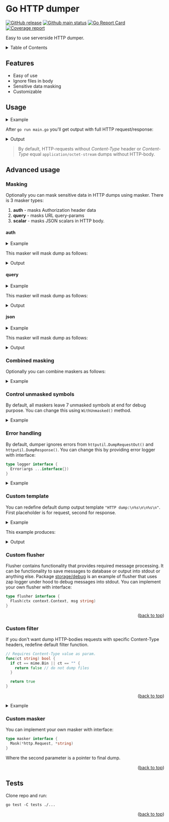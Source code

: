 <a id="readme-top"></a>
# Go HTTP dumper

[![GitHub release][Release img]][Release src] [![Github main status][Github main status badge]][Github main status src] [![Go Report Card][Go Report Card badge]][Go Report Card src] [![Coverage report][Codecov report badge]][Codecov report src]

Easy to use serverside HTTP dumper.

<!-- TABLE OF CONTENTS -->
<details>
  <summary>Table of Contents</summary>
  <ol>
    <li><a href="#features">Features</a></li>
    <li><a href="#usage">Usage</a></li>
    <li>
        <a href="#advanced-usage">Advanced usage</a>
        <ul>
            <li><a href="#masking">Masking</a></li>
            <ul>
                <li><a href="#auth">auth</a></li>
                <li><a href="#query">query</a></li>
                <li><a href="#json">json</a></li>
            </ul>
            <li><a href="#combined-masking">Combined Masking</a></li>
            <li><a href="#control-unmasked-symbols">Control unmasked symbols</a></li>
            <li><a href="#error-handling">Error handling</a></li>
            <li><a href="#custom-template">Custom template</a></li>
            <li><a href="#custom-flusher">Custom flusher</a></li>
            <li><a href="#custom-filter">Custom filter</a></li>
            <li><a href="#custom-masker">Custom masker</a></li>
        </ul>
    </li>
    <li><a href="#tests">Tests</a></li>
  </ol>
</details>

## Features
* Easy of use
* Ignore files in body
* Sensitive data masking
* Customizable

## Usage

<details>
  <summary>Example</summary>

```go
package main

import (
  "net/http"

  "github.com/nafigator/http/server/dumper"
  "github.com/nafigator/http/storage/debug"
  "github.com/nafigator/zapper"
  "github.com/nafigator/zapper/conf"
)

const (
  zapConfig = `
level: debug
encoding: console
outputPaths:
  - stdout
errorOutputPaths:
  - stderr
encoderConfig:
  messageKey: message
  levelKey:   level
  timeKey:    time
  levelEncoder: capital
  timeEncoder:
    layout: 2006-01-02 15:04:05.000
`
)

func main() {
  log := zapper.Must(conf.MustYML(zapConfig))
  d := dumper.New(debug.New(log))
  mux := http.NewServeMux()

  mux.Handle("/", Home)

  srv := http.Server{
    Handler: d.MiddleWare(mux),
  }

  if err := httpServer.ListenAndServe(); err != nil {
    log.Fatal(err)
  }
}

func Home(w http.ResponseWriter, r *http.Request) {
  fmt.Fprint(w, "Homepage")
}
```
<p align="right">(<a href="#readme-top">back to top</a>)</p>

</details>

After `go run main.go` you'll get output with full HTTP request/response:

<details>
  <summary>Output</summary>

```
2025-01-08 09:18:29.254	DEBUG	HTTP dump:
GET / HTTP/1.1
Host: localhost
Accept-Encoding: gzip



HTTP/1.1 OK 200
Date: Wed, 08 Jan 2025 06:18:29 GMT

Homepage
```
<p align="right">(<a href="#readme-top">back to top</a>)</p>

</details>

> By default, HTTP-requests without *Content-Type* header or *Content-Type* equal `application/octet-stream` dumps
> without HTTP-body.


## Advanced usage
### Masking
Optionally you can mask sensitive data in HTTP dumps using masker. There is 3 masker types:
1. **auth** - masks Authorization header data
2. **query** - masks URL query-params
3. **scalar** - masks JSON scalars in HTTP body.

#### auth

<details>
  <summary>Example</summary>

```go
import (
  "github.com/nafigator/http/server/dumper"
  "github.com/nafigator/http/storage/debug"
  "github.com/nafigator/http/masker/auth"
)

func main() {
  ...
  d := dumper.New(debug.New(log)).
    WithMasker(auth.New()) // Add auth masker
  ...
```
<p align="right">(<a href="#readme-top">back to top</a>)</p>
</details>

This masker will mask dump as follows:

<details>
  <summary>Output</summary>

```shell
2025-01-08 09:18:29.254	DEBUG	HTTP dump:
GET /api/v3/checks/ HTTP/1.1
Host: example.io
Authorization: Bearer ************************f437de0
User-Agent: Go-http-client/1.1
Accept-Encoding: gzip



HTTP/2.0 403 Forbidden
Content-Length: 28
Content-Type: application/json
Date: Wed, 08 Jan 2025 06:18:29 GMT
X-Frame-Options: DENY

{"error": "invalid api key"}
```
<p align="right">(<a href="#readme-top">back to top</a>)</p>
</details>

#### query

<details>
  <summary>Example</summary>

```go
import (
  "github.com/nafigator/http/server/dumper"
  "github.com/nafigator/http/storage/debug"
  "github.com/nafigator/http/masker/query"
)

func main() {
  ...
  d := dumper.New(debug.New(log)).
    WithMasker(query.New([]string{"user","secret"})) // Add query masker
  ...
```
<p align="right">(<a href="#readme-top">back to top</a>)</p>
</details>

This masker will mask dump as follows:

<details>
  <summary>Output</summary>

```
2025-01-08 09:18:29.254	DEBUG	HTTP dump:
GET /api/v3/checks?user=**onymous&secret=*****6789ABC HTTP/1.1
Host: example.io
User-Agent: Go-http-client/1.1
Accept-Encoding: gzip



HTTP/2.0 403 Forbidden
Content-Length: 28
Content-Type: application/json
Date: Wed, 08 Jan 2025 06:18:29 GMT
X-Frame-Options: DENY

{"error": "invalid secret"}
```
<p align="right">(<a href="#readme-top">back to top</a>)</p>
</details>

#### json

<details>
  <summary>Example</summary>

```go
import (
  "github.com/nafigator/http/client/dumper"
  "github.com/nafigator/http/storage/debug"
  "github.com/nafigator/http/masker/json"
)

func main() {
  ...
  d := dumper.New(debug.New(log)).
    WithMasker(json.New([]string{"user","secret"})) // Add JSON masker
  ...
```
<p align="right">(<a href="#readme-top">back to top</a>)</p>
</details>

This masker will mask dump as follows:

<details>
  <summary>Output</summary>

```
2025-01-08 09:18:29.254	DEBUG	HTTP dump:
POST /api/v3/checks/ HTTP/1.1
Host: example.io
User-Agent: Go-http-client/1.1
Content-Type: application/json
Accept-Encoding: gzip

{"user":"**onymous","secret":"*****6789ABC"}


HTTP/2.0 403 Forbidden
Content-Length: 28
Content-Type: application/json
Date: Wed, 08 Jan 2025 06:18:29 GMT
X-Frame-Options: DENY

{"error":"invalid secret"}
```
<p align="right">(<a href="#readme-top">back to top</a>)</p>
</details>

### Combined masking
Optionally you can combine maskers as follows:

<details>
  <summary>Example</summary>

```go
  ...
  m := auth.New().
    WithNext(json.New([]string{"secret"}))
  d := dumper.New(debug.New(log)).
    WithMasker(m) // Add auth and JSON masker
  ...
```
<p align="right">(<a href="#readme-top">back to top</a>)</p>
</details>

### Control unmasked symbols
By default, all maskers leave 7 unmasked symbols at end for debug purpose. You can change this using `WithUnmasked()`
method.

<details>
  <summary>Example</summary>

```go
  ...
  m := auth.New().WithUnmasked(0)
  d := dumper.New(debug.New(log)).
    WithMasker(m) // Add auth with entire value masker
  ...
```
<p align="right">(<a href="#readme-top">back to top</a>)</p>
</details>

### Error handling
By default, dumper ignores errors from `httputil.DumpRequestOut()` and `httputil.DumpResponse()`. You can change this
by providing error logger with interface:
```go
type logger interface {
  Error(args ...interface{})
}
```

<details>
  <summary>Example</summary>

```go
  ...
  log := zapper.Must(conf.Must())

  d := dumper.
    New(debug.New(log)).
    WithErrLogger(log)
  ...
```
<p align="right">(<a href="#readme-top">back to top</a>)</p>
</details>

### Custom template
You can redefine default dump output template `"HTTP dump:\n%s\n\n%s\n"`. First placeholder is for request, second
for response.

<details>
  <summary>Example</summary>

```go
  ...
  d := dumper.New(debug.New(log)).
    WithTemplate("Dump:\n%s\n✭ ✭ ✭ ✭ ✭ ✭ ✭ ✭ ✭ ✭\n%s\n")
  ...
```
<p align="right">(<a href="#readme-top">back to top</a>)</p>
</details>

This example produces:

<details>
  <summary>Output</summary>

```
2025-01-09 16:03:20.461	DEBUG	Dump:
GET /api/v3/checks/ HTTP/1.1
Host: example.io
User-Agent: Go-http-client/1.1
Accept-Encoding: gzip


✭ ✭ ✭ ✭ ✭ ✭ ✭ ✭ ✭ ✭

HTTP/2.0 401 Unauthorized
Content-Length: 28
Content-Type: application/json
Date: Thu, 09 Jan 2025 13:03:20 GMT
X-Frame-Options: DENY

{"error": "missing api key"}
```
<p align="right">(<a href="#readme-top">back to top</a>)</p>
</details>

### Custom flusher
Flusher contains functionality that provides required message processing. It can be functionality to save
messages to database or output into stdout or anything else. Package [storage/debug][debug src] is an example of 
flusher that uses zap logger under hood to debug messages into stdout. You can implement your own flusher with
interface:
```go
type flusher interface {
  Flush(ctx context.Context, msg string)
}
```
<p align="right">(<a href="#readme-top">back to top</a>)</p>

### Custom filter
If you don't want dump HTTP-bodies requests with specific Content-Type headers, redefine default filter function.
```go
// Requires Content-Type value as param.
func(ct string) bool {
  if ct == mime.Bin || ct == "" {
    return false // do not dump files
  }

  return true
}
```
<p align="right">(<a href="#readme-top">back to top</a>)</p>

<details>
  <summary>Example</summary>

```go
  ...
  d := dumper.New(debug.New(log)).
    WithFilter(func(ct string) bool {
      return ct != mime.PDF // do not dump PDF file in body
    })
  ...
```
<p align="right">(<a href="#readme-top">back to top</a>)</p>
</details>

### Custom masker
You can implement your own masker with interface:
```go
type masker interface {
  Mask(*http.Request, *string)
}
```
Where the second parameter is a pointer to final dump.
<p align="right">(<a href="#readme-top">back to top</a>)</p>

## Tests
Clone repo and run:
```shell
go test -C tests ./...
```
<p align="right">(<a href="#readme-top">back to top</a>)</p>

[Release img]: https://img.shields.io/github/v/tag/nafigator/http?logo=github&labelColor=333&color=teal&filter=server/dumper*
[Release src]: https://github.com/nafigator/http/tree/main/server/dumper
[Github main status src]: https://github.com/nafigator/http/tree/main/server/dumper
[Github main status badge]: https://github.com/nafigator/http/actions/workflows/go.yml/badge.svg?branch=main
[Go Report Card src]: https://goreportcard.com/report/github.com/nafigator/http/server/dumper
[Go Report Card badge]: https://goreportcard.com/badge/github.com/nafigator/http/server/dumper
[Codecov report src]: https://app.codecov.io/gh/nafigator/http/tree/main
[Codecov report badge]: https://codecov.io/gh/nafigator/http/branch/main/graph/badge.svg
[debug src]: https://github.com/nafigator/http/tree/main/storage/debug
